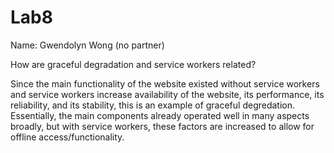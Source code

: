 # Lab8

Name: Gwendolyn Wong (no partner)

How are graceful degradation and service workers related?

Since the main functionality of the website existed without service workers and service workers increase availability of the website, its performance, its reliability, and its stability, this is an example of graceful degredation. Essentially, the main components already operated well in many aspects broadly, but with service workers, these factors are increased to allow for offline access/functionality. 